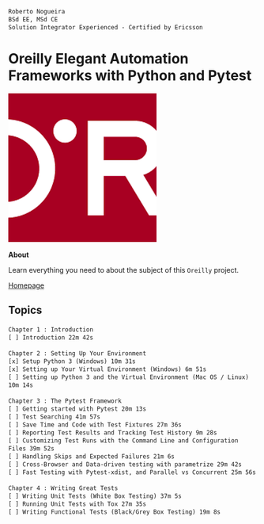 ```
Roberto Nogueira  
BSd EE, MSd CE
Solution Integrator Experienced - Certified by Ericsson
```
# Oreilly Elegant Automation Frameworks with Python and Pytest

![coursera image](images/oreilly.png)

**About**

Learn everything you need to about the subject of this `Oreilly` project.

[Homepage](https://learning.oreilly.com/videos/elegant-automation-frameworks/9781800561489)

## Topics
```
Chapter 1 : Introduction
[ ] Introduction 22m 42s

Chapter 2 : Setting Up Your Environment
[x] Setup Python 3 (Windows) 10m 31s
[x] Setting up Your Virtual Environment (Windows) 6m 51s
[ ] Setting up Python 3 and the Virtual Environment (Mac OS / Linux) 10m 14s

Chapter 3 : The Pytest Framework
[ ] Getting started with Pytest 20m 13s
[ ] Test Searching 41m 57s
[ ] Save Time and Code with Test Fixtures 27m 36s
[ ] Reporting Test Results and Tracking Test History 9m 28s
[ ] Customizing Test Runs with the Command Line and Configuration Files 39m 52s
[ ] Handling Skips and Expected Failures 21m 6s
[ ] Cross-Browser and Data-driven testing with parametrize 29m 42s
[ ] Fast Testing with Pytest-xdist, and Parallel vs Concurrent 25m 56s

Chapter 4 : Writing Great Tests
[ ] Writing Unit Tests (White Box Testing) 37m 5s
[ ] Running Unit Tests with Tox 27m 35s
[ ] Writing Functional Tests (Black/Grey Box Testing) 19m 8s
```

